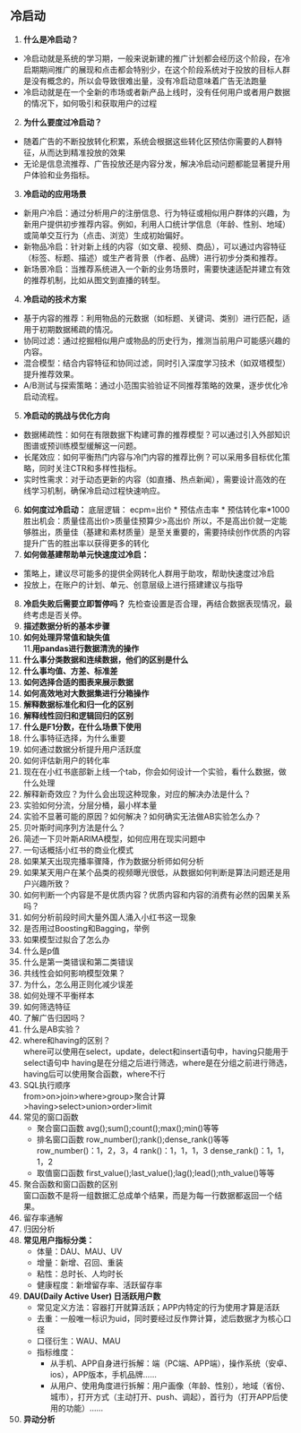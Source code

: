 ## 冷启动
1. **什么是冷启动？**
  - 冷启动就是系统的学习期，一般来说新建的推广计划都会经历这个阶段，在冷启期期间推广的展现和点击都会特别少，在这个阶段系统对于投放的目标人群是没有概念的，所以会导致很难出量，没有冷启动意味着广告无法跑量
  - 冷启动就是在一个全新的市场或者新产品上线时，没有任何用户或者用户数据的情况下，如何吸引和获取用户的过程  
2. **为什么要度过冷启动？**
  - 随着广告的不断投放转化积累，系统会根据这些转化区预估你需要的人群特征，从而达到精准投放的效果
  - 无论是信息流推荐、广告投放还是内容分发，解决冷启动问题都能显著提升用户体验和业务指标。  
3. **冷启动的应用场景**
  - 新用户冷启：通过分析用户的注册信息、行为特征或相似用户群体的兴趣，为新用户提供初步推荐内容。例如，利用人口统计学信息（年龄、性别、地域）或简单交互行为（点击、浏览）生成初始偏好。
  - 新物品冷启：针对新上线的内容（如文章、视频、商品），可以通过内容特征（标签、标题、描述）或生产者背景（作者、品牌）进行初步分类和推荐。
  - 新场景冷启：当推荐系统进入一个新的业务场景时，需要快速适配并建立有效的推荐机制，比如从图文到直播的转型。  
4. **冷启动的技术方案**
  - 基于内容的推荐：利用物品的元数据（如标题、关键词、类别）进行匹配，适用于初期数据稀疏的情况。
  - 协同过滤：通过挖掘相似用户或物品的历史行为，推测当前用户可能感兴趣的内容。
  - 混合模型：结合内容特征和协同过滤，同时引入深度学习技术（如双塔模型）提升推荐效果。
  - A/B测试与探索策略：通过小范围实验验证不同推荐策略的效果，逐步优化冷启动流程。  
5. **冷启动的挑战与优化方向**
- 数据稀疏性：如何在有限数据下构建可靠的推荐模型？可以通过引入外部知识图谱或预训练模型缓解这一问题。
- 长尾效应：如何平衡热门内容与冷门内容的推荐比例？可以采用多目标优化策略，同时关注CTR和多样性指标。
- 实时性需求：对于动态更新的内容（如直播、热点新闻），需要设计高效的在线学习机制，确保冷启动过程快速响应。  
6. **如何度过冷启动：**
  底层逻辑：
  ecpm=出价 * 预估点击率 * 预估转化率*1000
  胜出机会：质量佳高出价>质量佳预算少>高出价
  所以，不是高出价就一定能够胜出，质量佳（基建和素材质量）是至关重要的，需要持续创作优质的内容提升广告的胜出率以获得更多的转化  
7. **如何做基建帮助单元快速度过冷启：**
  - 策略上，建议尽可能多的提供全网转化人群用于助攻，帮助快速度过冷启
  - 投放上，在账户的计划、单元、创意层级上进行搭建建议与指导  
8.  **冷启失败后需要立即暂停吗？**
    先检查设置是否合理，再结合数据表现情况，最终考虑是否关停。  
9. **描述数据分析的基本步骤**  
10. **如何处理异常值和缺失值**  
11.**用pandas进行数据清洗的操作**  
12. **什么事分类数据和连续数据，他们的区别是什么**  
13. **什么事均值、方差、标准差**  
14. **如何选择合适的图表来展示数据**  
15. **如何高效地对大数据集进行分箱操作**  
16. **解释数据标准化和归一化的区别**  
17. **解释线性回归和逻辑回归的区别**  
18. **什么是F1分数，在什么场景下使用**  
19. 什么事特征选择，为什么重要
20. 如何通过数据分析提升用户活跃度
21. 如何评估新用户的转化率
22. 现在在小红书底部新上线一个tab，你会如何设计一个实验，看什么数据，做什么处理
23. 解释新奇效应？为什么会出现这种现象，对应的解决办法是什么？
24. 实验如何分流，分层分桶，最小样本量
25. 实验不显著可能的原因？如何解决？如何确实无法做AB实验怎么办？
26. 贝叶斯时间序列方法是什么？
27. 简述一下贝叶斯ARIMA模型，如何应用在现实问题中
28. 一句话概括小红书的商业化模式
29. 如果某天出现完播率骤降，作为数据分析师如何分析
30. 如果某天用户在某个品类的视频曝光很低，从数据如何判断是算法问题还是用户兴趣所致？
31. 如何判断一个内容是不是优质内容？优质内容和内容的消费有必然的因果关系吗？
32. 如何分析前段时间大量外国人涌入小红书这一现象
35. 是否用过Boosting和Bagging，举例
36. 如果模型过拟合了怎么办
37. 什么是p值
38. 什么是第一类错误和第二类错误
39. 共线性会如何影响模型效果？
40. 为什么，怎么用正则化减少误差
41. 如何处理不平衡样本
42. 如何筛选特征
43. 了解广告归因吗？
44. 什么是AB实验？
45. where和having的区别？  
    where可以使用在select，update，delect和insert语句中，having只能用于select语句中
    having是在分组之后进行筛选，where是在分组之前进行筛选，
    having后可以使用聚合函数，where不行
46. SQL执行顺序  
    from>on>join>where>group>聚合计算>having>select>union>order>limit
47. 常见的窗口函数
    - 聚合窗口函数
      avg();sum();count();max();min()等等
    - 排名窗口函数
      row_number();rank();dense_rank()等等  
      row_number()：1，2，3，4
      rank()：1，1，1，3
      dense_rank()：1，1，1，2
    - 取值窗口函数
      first_value();last_value();lag();lead();nth_value()等等
48. 聚合函数和窗口函数的区别  
    窗口函数不是将一组数据汇总成单个结果，而是为每一行数据都返回一个结果。  
49. 留存率通解
50. 归因分析  
51. **常见用户指标分类：**
    - 体量：DAU、MAU、UV
    - 增量：新增、召回、重装
    - 粘性：总时长、人均时长
    - 健康程度：新增留存率、活跃留存率  
52. **DAU(Daily Active User) 日活跃用户数**  
    - 常见定义方法：容器打开就算活跃；APP内特定的行为使用才算是活跃
    - 去重：一般唯一标识为uid，同时要经过反作弊计算，滤后数据才为核心口径
    - 口径衍生：WAU、MAU
    - 指标维度：
      - 从手机、APP自身进行拆解：端（PC端、APP端），操作系统（安卓、ios），APP版本，手机品牌……  
      - 从用户、使用角度进行拆解：用户画像（年龄、性别），地域（省份、城市），打开方式（主动打开、push、调起），首行为（打开APP后使用的功能）……    
53. **异动分析**
    

    





  
